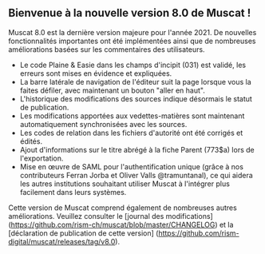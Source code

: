 ## Bienvenue à la nouvelle version 8.0 de Muscat !

Muscat 8.0 est la dernière version majeure pour l'année 2021. De nouvelles fonctionnalités importantes ont été implémentées ainsi que de nombreuses améliorations basées sur les commentaires des utilisateurs. 

* Le code Plaine & Easie dans les champs d'incipit (031) est validé, les erreurs sont mises en évidence et expliquées.
* La barre latérale de navigation de l'éditeur suit la page lorsque vous la faites défiler, avec maintenant un bouton "aller en haut".
* L'historique des modifications des sources indique désormais le statut de publication. 
* Les modifications apportées aux vedettes-matières sont maintenant automatiquement synchronisées avec les sources.
* Les codes de relation dans les fichiers d'autorité ont été corrigés et édités.
* Ajout d'informations sur le titre abrégé à la fiche Parent (773$a) lors de l'exportation. 
* Mise en œuvre de SAML pour l'authentification unique (grâce à nos contributeurs Ferran Jorba et Oliver Valls @tramuntanal), ce qui aidera les autres institutions souhaitant utiliser Muscat à l'intégrer plus facilement dans leurs systèmes.

Cette version de Muscat comprend également de nombreuses autres améliorations. Veuillez consulter le [journal des modifications] (https://github.com/rism-ch/muscat/blob/master/CHANGELOG) et la [déclaration de publication de cette version] (https://github.com/rism-digital/muscat/releases/tag/v8.0).
